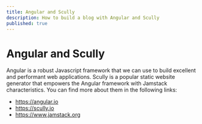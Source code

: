 ```yaml
---
title: Angular and Scully
description: How to build a blog with Angular and Scully
published: true
---
```


# Angular and Scully

Angular is a robust Javascript framework that we can use to build excellent and performant web applications.
Scully is a popular static website generator that empowers the Angular framework with Jamstack characteristics.
You can find more about them in the following links:

- https://angular.io
- https://scully.io
- https://www.jamstack.org
